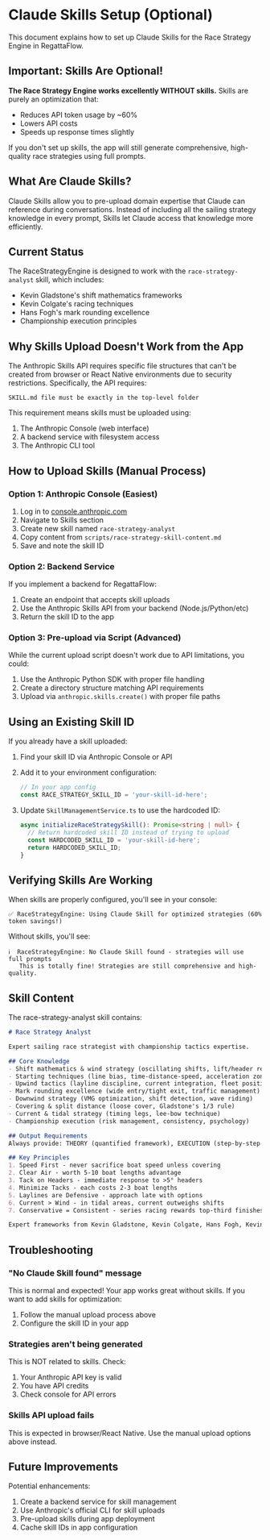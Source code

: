 # Claude Skills Setup (Optional)

This document explains how to set up Claude Skills for the Race Strategy Engine in RegattaFlow.

## Important: Skills Are Optional!

**The Race Strategy Engine works excellently WITHOUT skills.** Skills are purely an optimization that:
- Reduces API token usage by ~60%
- Lowers API costs
- Speeds up response times slightly

If you don't set up skills, the app will still generate comprehensive, high-quality race strategies using full prompts.

## What Are Claude Skills?

Claude Skills allow you to pre-upload domain expertise that Claude can reference during conversations. Instead of including all the sailing strategy knowledge in every prompt, Skills let Claude access that knowledge more efficiently.

## Current Status

The RaceStrategyEngine is designed to work with the `race-strategy-analyst` skill, which includes:
- Kevin Gladstone's shift mathematics frameworks
- Kevin Colgate's racing techniques
- Hans Fogh's mark rounding excellence
- Championship execution principles

## Why Skills Upload Doesn't Work from the App

The Anthropic Skills API requires specific file structures that can't be created from browser or React Native environments due to security restrictions. Specifically, the API requires:

```
SKILL.md file must be exactly in the top-level folder
```

This requirement means skills must be uploaded using:
1. The Anthropic Console (web interface)
2. A backend service with filesystem access
3. The Anthropic CLI tool

## How to Upload Skills (Manual Process)

### Option 1: Anthropic Console (Easiest)

1. Log in to [console.anthropic.com](https://console.anthropic.com)
2. Navigate to Skills section
3. Create new skill named `race-strategy-analyst`
4. Copy content from `scripts/race-strategy-skill-content.md`
5. Save and note the skill ID

### Option 2: Backend Service

If you implement a backend for RegattaFlow:
1. Create an endpoint that accepts skill uploads
2. Use the Anthropic Skills API from your backend (Node.js/Python/etc)
3. Return the skill ID to the app

### Option 3: Pre-upload via Script (Advanced)

While the current upload script doesn't work due to API limitations, you could:
1. Use the Anthropic Python SDK with proper file handling
2. Create a directory structure matching API requirements
3. Upload via `anthropic.skills.create()` with proper file paths

## Using an Existing Skill ID

If you already have a skill uploaded:

1. Find your skill ID via Anthropic Console or API
2. Add it to your environment configuration:
   ```typescript
   // In your app config
   const RACE_STRATEGY_SKILL_ID = 'your-skill-id-here';
   ```

3. Update `SkillManagementService.ts` to use the hardcoded ID:
   ```typescript
   async initializeRaceStrategySkill(): Promise<string | null> {
     // Return hardcoded skill ID instead of trying to upload
     const HARDCODED_SKILL_ID = 'your-skill-id-here';
     return HARDCODED_SKILL_ID;
   }
   ```

## Verifying Skills Are Working

When skills are properly configured, you'll see in your console:

```
✅ RaceStrategyEngine: Using Claude Skill for optimized strategies (60% token savings!)
```

Without skills, you'll see:

```
ℹ️  RaceStrategyEngine: No Claude Skill found - strategies will use full prompts
   This is totally fine! Strategies are still comprehensive and high-quality.
```

## Skill Content

The race-strategy-analyst skill contains:

```markdown
# Race Strategy Analyst

Expert sailing race strategist with championship tactics expertise.

## Core Knowledge
- Shift mathematics & wind strategy (oscillating shifts, lift/header response)
- Starting techniques (line bias, time-distance-speed, acceleration zones)
- Upwind tactics (layline discipline, current integration, fleet positioning)
- Mark rounding excellence (wide entry/tight exit, traffic management)
- Downwind strategy (VMG optimization, shift detection, wave riding)
- Covering & split distance (loose cover, Gladstone's 1/3 rule)
- Current & tidal strategy (timing legs, lee-bow technique)
- Championship execution (risk management, consistency, psychology)

## Output Requirements
Always provide: THEORY (quantified framework), EXECUTION (step-by-step how), CONFIDENCE (0-100%), CHAMPION STORY (when relevant)

## Key Principles
1. Speed First - never sacrifice boat speed unless covering
2. Clear Air - worth 5-10 boat lengths advantage
3. Tack on Headers - immediate response to >5° headers
4. Minimize Tacks - each costs 2-3 boat lengths
5. Laylines are Defensive - approach late with options
6. Current > Wind - in tidal areas, current outweighs shifts
7. Conservative = Consistent - series racing rewards top-third finishes

Expert frameworks from Kevin Gladstone, Kevin Colgate, Hans Fogh, Kevin Cox.
```

## Troubleshooting

### "No Claude Skill found" message

This is normal and expected! Your app works great without skills. If you want to add skills for optimization:
1. Follow the manual upload process above
2. Configure the skill ID in your app

### Strategies aren't being generated

This is NOT related to skills. Check:
1. Your Anthropic API key is valid
2. You have API credits
3. Check console for API errors

### Skills API upload fails

This is expected in browser/React Native. Use the manual upload options above instead.

## Future Improvements

Potential enhancements:
1. Create a backend service for skill management
2. Use Anthropic's official CLI for skill uploads
3. Pre-upload skills during app deployment
4. Cache skill IDs in app configuration
